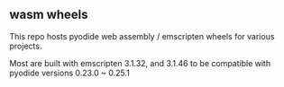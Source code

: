 ## wasm wheels

This repo hosts pyodide web assembly / emscripten wheels for various projects.

Most are built with emscripten 3.1.32, and 3.1.46 to be compatible with pyodide versions 0.23.0 ~ 0.25.1